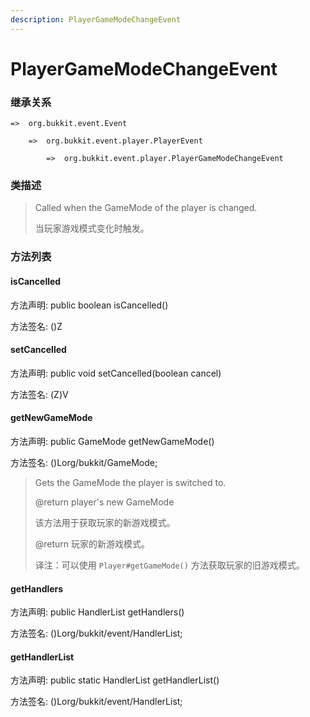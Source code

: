 ```yaml
---
description: PlayerGameModeChangeEvent
---
```


# PlayerGameModeChangeEvent

### 继承关系

    =>  org.bukkit.event.Event

        =>  org.bukkit.event.player.PlayerEvent

            =>  org.bukkit.event.player.PlayerGameModeChangeEvent

### 类描述

> Called when the GameMode of the player is changed.
> 
> <p>
> 
> 当玩家游戏模式变化时触发。

### 方法列表

#### isCancelled

方法声明: public boolean isCancelled()

方法签名: ()Z

#### setCancelled

方法声明: public void setCancelled(boolean cancel)

方法签名: (Z)V

#### getNewGameMode

方法声明: public GameMode getNewGameMode()

方法签名: ()Lorg/bukkit/GameMode;

> Gets the GameMode the player is switched to.
> 
> @return  player's new GameMode
> 
> <p>
> 
> 该方法用于获取玩家的新游戏模式。
> 
> @return 玩家的新游戏模式。
> 
> <p>
> 
> 译注：可以使用 `Player#getGameMode()` 方法获取玩家的旧游戏模式。

#### getHandlers

方法声明: public HandlerList getHandlers()

方法签名: ()Lorg/bukkit/event/HandlerList;

#### getHandlerList

方法声明: public static HandlerList getHandlerList()

方法签名: ()Lorg/bukkit/event/HandlerList;